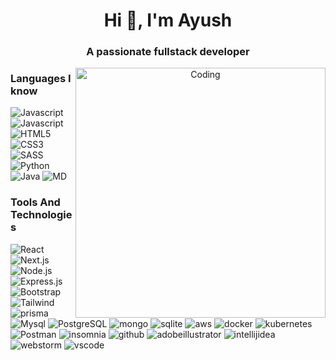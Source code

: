 <h1 align="center">Hi 👋, I'm Ayush</h1>
<h3 align="center">A passionate fullstack developer</h3>
<center>
<img align="right" alt="Coding" width="400" src="https://miro.medium.com/v2/resize:fit:679/1*zVnWJtyGOX_kUIDm6ccCfQ.gif">
</center>

<h3>Languages I know</h3>
<p>
  <img alt="Javascript" src="https://img.shields.io/badge/JavaScript-F7DF1E?style=for-the-badge&logo=javascript&logoColor=black" />

  <img alt="Javascript" src="https://img.shields.io/badge/TypeScript-007ACC?style=for-the-badge&logo=typescript&logoColor=white" />

  <img alt="HTML5" src="https://img.shields.io/badge/HTML5-E34F26?style=for-the-badge&logo=html5&logoColor=white" />

  <img alt="CSS3" src="https://img.shields.io/badge/CSS3-1572B6?style=for-the-badge&logo=css3&logoColor=white" />

  <img alt="SASS" src="https://img.shields.io/badge/Sass-CC6699?style=for-the-badge&logo=sass&logoColor=white" />

  <img alt="Python" src="https://img.shields.io/badge/Python-14354C?style=for-the-badge&logo=python&logoColor=white" />

  <img alt="Java" src="https://res.cloudinary.com/practicaldev/image/fetch/s--KR6jSVNe--/c_limit%2Cf_auto%2Cfl_progressive%2Cq_auto%2Cw_880/https://img.shields.io/badge/Java-ED8B00%3Fstyle%3Dfor-the-badge%26logo%3Djava%26logoColor%3Dwhite" />

  <img alt="MD" src="https://img.shields.io/badge/Markdown-000000?style=for-the-badge&logo=markdown&logoColor=white" />
</p>

<h3>Tools And Technologies</h3>

<p>
  <img alt="React" src="https://img.shields.io/badge/React-20232A?style=for-the-badge&logo=react&logoColor=61DAFB" />

  <img alt="Next.js" src="https://img.shields.io/badge/Next JS-eeeeee?style=for-the-badge&logo=Next.js&logoColor=000000" />

  <img alt="Node.js" src="https://img.shields.io/badge/Node.js-43853D?style=for-the-badge&logo=node.js&logoColor=white" />

  <img alt="Express.js" src="https://img.shields.io/badge/Express.js-404D59?style=for-the-badge" />

  <img alt="Bootstrap" src="https://img.shields.io/badge/Bootstrap-563D7C?style=for-the-badge&logo=bootstrap&logoColor=white" />

  <img alt="Tailwind" src="https://img.shields.io/badge/Tailwind_CSS-38B2AC?style=for-the-badge&logo=tailwind-css&logoColor=white" />

  <img alt="prisma" src="https://img.shields.io/badge/Prisma-2D3748?style=for-the-badge&logo=prisma&logoColor=white" />

  <img alt="Mysql" src="https://img.shields.io/badge/MySQL-00000F?style=for-the-badge&logo=mysql&logoColor=white" />

  <img alt="PostgreSQL" src="https://img.shields.io/badge/PostgreSQL-316192?style=for-the-badge&logo=postgresql&logoColor=white" />

  <img alt="mongo" src="https://img.shields.io/badge/MongoDB-4EA94B?style=for-the-badge&logo=mongodb&logoColor=white" />

  <img alt="sqlite" src="https://img.shields.io/badge/SQLite-07405E?style=for-the-badge&logo=sqlite&logoColor=white" />

  <img alt="aws" src="https://img.shields.io/badge/Amazon_AWS-232F3E?style=for-the-badge&logo=amazon-aws&logoColor=white" />

  <img alt="docker" src="https://img.shields.io/badge/Docker-2496ED?style=for-the-badge&logo=docker&logoColor=white" />

  <img alt="kubernetes" src="https://img.shields.io/badge/Kubernetes-326CE5?style=for-the-badge&logo=kubernetes&logoColor=white" />

  <img alt="Postman" src="https://img.shields.io/badge/Postman-FF6C37?style=for-the-badge&logo=postman&logoColor=white" />

  <img alt="insomnia" src="https://img.shields.io/badge/Insomnia-4000BF?style=for-the-badge&logo=insomnia&logoColor=white" />

  <img alt="github" src="https://img.shields.io/badge/Github-181717?style=for-the-badge&logo=github&logoColor=white" />

  <img alt="adobeillustrator" src="https://img.shields.io/badge/Illustrator-FF9A00?style=for-the-badge&logo=adobeillustrator&logoColor=white" />

  <img alt="intellijidea" src="https://img.shields.io/badge/IntelliJ IDEA-000000?style=for-the-badge&logo=intellijidea&logoColor=white" />

  <img alt="webstorm" src="https://img.shields.io/badge/WebStorm-000000?style=for-the-badge&logo=webstorm&logoColor=white" />

  <img alt="vscode" src="https://img.shields.io/badge/VS Code-007ACC?style=for-the-badge&logo=visualstudiocode&logoColor=white" />
</p>
<!---
ayush-1308/ayush-1308 is a ✨ special ✨ repository because its `README.md` (this file) appears on your GitHub profile.
You can click the Preview link to take a look at your changes.
--->
